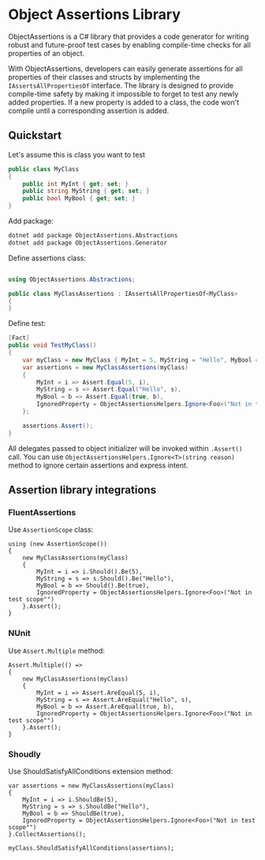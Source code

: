 # Object Assertions Library

ObjectAssertions is a C# library that provides a code generator for writing robust and future-proof test cases by enabling compile-time checks for all properties of an object.

With ObjectAssertions, developers can easily generate assertions for all properties of their classes and structs by implementing the `IAssertsAllPropertiesOf` interface. The library is designed to provide compile-time safety by making it impossible to forget to test any newly added properties. If a new property is added to a class, the code won't compile until a corresponding assertion is added.

## Quickstart


Let's assume this is class you want to test

```csharp
public class MyClass
{
    public int MyInt { get; set; }
    public string MyString { get; set; }
    public bool MyBool { get; set; }
}
```

Add package:

```bash
dotnet add package ObjectAssertions.Abstractions
dotnet add package ObjectAssertions.Generator
```

Define assertions class:

```csharp

using ObjectAssertions.Abstractions;

public class MyClassAssertions : IAssertsAllPropertiesOf<MyClass>
{
}
```

Define test:

```csharp
[Fact]
public void TestMyClass()
{
    var myClass = new MyClass { MyInt = 5, MyString = "Hello", MyBool = true };
    var assertions = new MyClassAssertions(myClass)
    {
        MyInt = i => Assert.Equal(5, i),        
        MyString = s => Assert.Equal("Hello", s),
        MyBool = b => Assert.Equal(true, b),
        IgnoredProperty = ObjectAssertionsHelpers.Ignore<Foo>("Not in test scope"")
    };

    assertions.Assert();
}
```

All delegates passed to object initializer will be invoked within `.Assert()` call. 
You can use `ObjectAssertionsHelpers.Ignore<T>(string reason)` method to ignore certain assertions and express intent.

## Assertion library integrations

### FluentAssertions

Use `AssertionScope` class:

```
using (new AssertionScope())
{
    new MyClassAssertions(myClass)
    {
        MyInt = i => i.Should().Be(5),        
        MyString = s => s.Should().Be("Hello"),
        MyBool = b => Should().Be(true),
        IgnoredProperty = ObjectAssertionsHelpers.Ignore<Foo>("Not in test scope"")
    }.Assert();
}
```

### NUnit

Use `Assert.Multiple` method:

```
Assert.Multiple(() =>
{
    new MyClassAssertions(myClass)
    {
        MyInt = i => Assert.AreEqual(5, i),        
        MyString = s => Assert.AreEqual("Hello", s),
        MyBool = b => Assert.AreEqual(true, b),
        IgnoredProperty = ObjectAssertionsHelpers.Ignore<Foo>("Not in test scope"")
    }.Assert();
}
```

### Shoudly

Use ShouldSatisfyAllConditions extension method:

```
var assertions = new MyClassAssertions(myClass)
{
    MyInt = i => i.ShouldBe(5),        
    MyString = s => s.ShouldBe("Hello"),
    MyBool = b => ShouldBe(true),
    IgnoredProperty = ObjectAssertionsHelpers.Ignore<Foo>("Not in test scope"")
}.CollectAssertions();

myClass.ShouldSatisfyAllConditions(assertions);
```